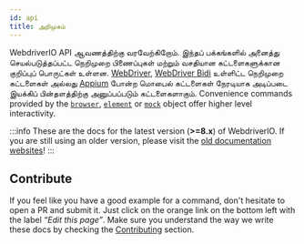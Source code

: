 ```yaml
---
id: api
title: அறிமுகம்
---
```


WebdriverIO API ஆவணத்திற்கு வரவேற்கிறோம். இந்தப் பக்கங்களில் அனைத்து செயல்படுத்தப்பட்ட நெறிமுறை பிணைப்புகள் மற்றும் வசதியான கட்டளைகளுக்கான குறிப்புப் பொருட்கள் உள்ளன. [WebDriver](/docs/api/webdriver), [WebDriver Bidi](/docs/api/webdriverBidi) உள்ளிட்ட நெறிமுறை கட்டளைகள் அல்லது [Appium](http://appium.io) போன்ற மொபைல் கட்டளைகள் நேரடியாக அடிப்படை இயக்கிப் பின்தளத்திற்கு அனுப்பப்படும் கட்டளைகளாகும். Convenience commands provided by the [`browser`](/docs/api/browser), [`element`](/docs/api/element) or [`mock`](/docs/api/mock) object offer higher level interactivity.

:::info
These are the docs for the latest version (__>=8.x__) of WebdriverIO. If you are still using an older version, please visit the [old documentation websites](/versions)!
:::

## Contribute

If you feel like you have a good example for a command, don't hesitate to open a PR and submit it. Just click on the orange link on the bottom left with the label _“Edit this page”_. Make sure you understand the way we write these docs by checking the [Contributing](https://github.com/webdriverio/webdriverio/blob/main/CONTRIBUTING.md) section.
